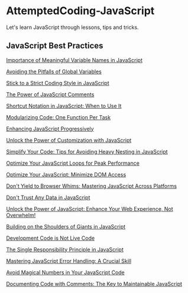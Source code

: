 # AttemptedCoding-JavaScript
Let's learn JavaScript through lessons, tips and tricks.


## JavaScript Best Practices
[Importance of Meaningful Variable Names in JavaScript](javascript-best-practices/01-meaningful-Variable-Names.md)
<br/>

[Avoiding the Pitfalls of Global Variables](javascript-best-practices/02-Avoiding-Global-Variables.md)
<br/>

[Stick to a Strict Coding Style in JavaScript](javascript-best-practices/03-Sticking-to-a-Strict-Coding-Style.md)
<br/>

[The Power of JavaScript Comments](javascript-best-practices/04-Role-of-Comments-in-Code.md)
<br/>

[Shortcut Notation in JavaScript: When to Use It](javascript-best-practices/05-Shortcut-Notation-in-JavaScript.md)
<br/>

[Modularizing Code: One Function Per Task](javascript-best-practices/06-Modularizing-Code.md)
<br/>

[Enhancing JavaScript Progressively](javascript-best-practices/07-Enhancing-JavaScript-Progressively.md)
<br/>

[Unlock the Power of Customization with JavaScript](javascript-best-practices/08-Allowing-for-Configuration-and-Translation.md)
<br/>

[Simplify Your Code: Tips for Avoiding Heavy Nesting in JavaScript](javascript-best-practices/09-Avoiding-Heavy-Nesting.md)
<br/>

[Optimize Your JavaScript Loops for Peak Performance](javascript-best-practices/10-Optimizing-Loops.md)
<br/>

[Optimize Your JavaScript: Minimize DOM Access](javascript-best-practices/11-Keeping-DOM-Access-to-a-Minimum.md)
<br/>

[Don't Yield to Browser Whims: Mastering JavaScript Across Platforms](javascript-best-practices/12-Dont-Yield-to-Browser-Whims.md)
<br/>

[Don't Trust Any Data in JavaScript](javascript-best-practices/13-Dont-Trust-Any-Data.md)
<br/>

[Unlock the Power of JavaScript: Enhance Your Web Experience, Not Overwhelm!](javascript-best-practices/14-Adding-Functionality-with-JavaScript.md)
<br/>

[Building on the Shoulders of Giants in JavaScript](javascript-best-practices/15-Building-on-the-Shoulders-of-Giants.md)
<br/>

[Development Code is Not Live Code](javascript-best-practices/16-Development-Code-is-Not-Live-Code.md)
<br/>

[The Single Responsibility Principle in JavaScript](javascript-best-practices/17-Single-Responsibility-Principle.md)
<br/>

[Mastering JavaScript Error Handling: A Crucial Skill](javascript-best-practices/18-Proper-Error-Handling.md)
<br/>

[Avoid Magical Numbers in Your JavaScript Code](javascript-best-practices/19-Avoiding-Magical-Numbers.md)
<br/>

[Documenting Code with Comments: The Key to Maintainable JavaScript](javascript-best-practices/20-Documenting-Code-with-Comments.md)
<br/>